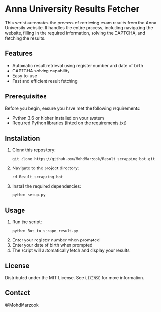  # Anna University Results Fetcher

This script automates the process of retrieving exam results from the Anna University website. It handles the entire process, including navigating the website, filling in the required information, solving the CAPTCHA, and fetching the results.

## Features

- Automatic result retrieval using register number and date of birth
- CAPTCHA solving capability
- Easy-to-use 
- Fast and efficient result fetching

## Prerequisites

Before you begin, ensure you have met the following requirements:
* Python 3.6 or higher installed on your system
* Required Python libraries (listed on the requirements.txt)

## Installation

1. Clone this repository:
   ```
   git clone https://github.com/MohdMarzook/Result_scrapping_bot.git
   ```
2. Navigate to the project directory:
   ```
   cd Result_scrapping_bot
   ```
3. Install the required dependencies:
   ```
   python setup.py
   ```

## Usage

1. Run the script:
   ```
   python Bot_to_scrape_result.py
   ```
2. Enter your register number when prompted
3. Enter your date of birth when prompted
4. The script will automatically fetch and display your results


## License

Distributed under the MIT License. See `LICENSE` for more information.

## Contact

@MohdMarzook
